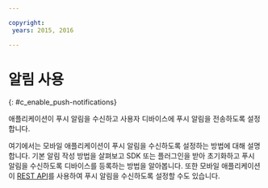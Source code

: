 ```yaml
---

copyright:
 years: 2015, 2016

---
```


# 알림 사용
{: #c_enable_push-notifications}

애플리케이션이 푸시 알림을 수신하고 사용자 디바이스에 푸시 알림을 전송하도록 설정합니다. 

여기에서는 모바일 애플리케이션이 푸시 알림을 수신하도록 설정하는 방법에 대해 설명합니다. 기본 알림 작성 방법을 살펴보고 SDK 또는 플러그인을 받아 초기화하고 푸시 알림을 수신하도록 디바이스를 등록하는 방법을 알아봅니다. 또한 모바일 애플리케이션이 [REST API](t_restapi.html)를 사용하여 푸시 알림을 수신하도록 설정할 수도 있습니다. 
